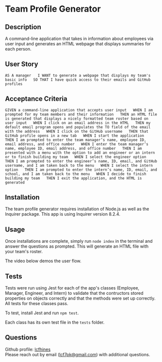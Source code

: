 # Team Profile Generator


## Description
A command-line application that takes in information about employees via user input and generates an HTML webpage that displays summaries for each person.

## User Story
`AS A manager  
I WANT to generate a webpage that displays my team's basic info  
SO THAT I have quick access to their emails and GitHub profiles`

## Acceptance Criteria
`GIVEN a command-line application that accepts user input  
WHEN I am prompted for my team members and their information  
THEN an HTML file is generated that displays a nicely formatted team roster based on user input  
WHEN I click on an email address in the HTML  
THEN my default email program opens and populates the TO field of the email with the address  
WHEN I click on the GitHub username  
THEN that GitHub profile opens in a new tab  
WHEN I start the application  
THEN I am prompted to enter the team manager’s name, employee ID, email address, and office number  
WHEN I enter the team manager’s name, employee ID, email address, and office number  
THEN I am presented with a menu with the option to add an engineer or an intern or to finish building my team  
WHEN I select the engineer option  
THEN I am prompted to enter the engineer’s name, ID, email, and GitHub username, and I am taken back to the menu  
WHEN I select the intern option  
THEN I am prompted to enter the intern’s name, ID, email, and school, and I am taken back to the menu  
WHEN I decide to finish building my team  
THEN I exit the application, and the HTML is generated  
`

## Installation
The team profile generator requires installation of Node.js as well as the Inquirer package. This app is using Inquirer version 8.2.4.

## Usage
Once installations are complete, simply run `node index` in the terminal and answer the questions as prompted. This will generate an HTML file with your team's roster.  

The video below demos the user flow.  



## Tests
Tests were run using Jest for each of the app's classes (Employee, Manager, Engineer, and Intern) to validate that the contructors stored properties on objects correctly and that the methods were set up correctly. All tests for these classes pass.  

To test, install Jest and run `npm test`.  

Each class has its own test file in the `tests` folder.
  
  
## Questions
Github profile: [lcfhines](https://github.com/lcfhines)  
Please reach out by email (lcf7pk@gmail.com) with additional questions.
